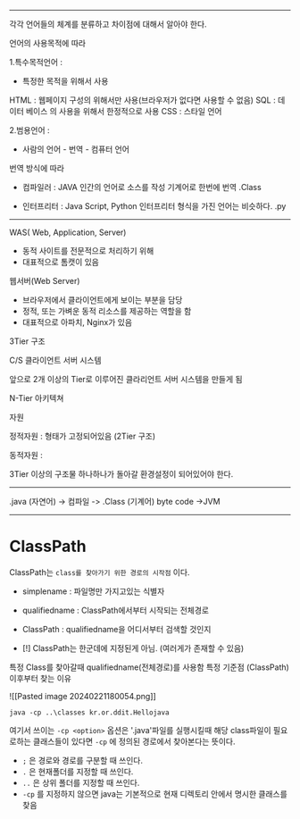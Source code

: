 <hr>

각각 언어들의 체계를 분류하고 차이점에 대해서 알아야 한다.

언어의 사용목적에 따라

1.특수목적언어 : 
- 특정한 목적을 위해서 사용

 HTML : 웹페이지 구성의 위해서만 사용(브라우저가 없다면 사용할 수 없음)
SQL : 데이터 베이스 의 사용을 위해서 한정적으로 사용
CSS : 스타일 언어 


2.범용언어 : 
- 사람의 언어 - 번역 - 컴퓨터 언어

번역 방식에 따라 
- 컴파일러 : JAVA
	인간의 언어로 소스를 작성
	기계어로 한번에 번역 .Class

- 인터프리터 :  Java Script, Python
	인터프리터 형식을 가진 언어는 비슷하다.
	.py



<hr>


WAS( Web, Application, Server)
- 동적 사이트를 전문적으로 처리하기 위해
- 대표적으로 톰캣이 있음

웹서버(Web Server)
- 브라우저에서 클라이언트에게 보이는 부분을 담당
- 정적, 또는 가벼운 동적 리소스를 제공하는 역할을 함
- 대표적으로 아파치, Nginx가 있음

3Tier 구조

C/S 클라이언트 서버 시스템

앞으로
2개 이상의 Tier로 이루어진 클라리언트 서버 시스템을 만들게 됨

N-Tier 아키텍쳐

자원 

정적자원 : 형태가 고정되어있음 (2Tier 구조)

동적자원 : 

3Tier 이상의 구조물 하나하나가 돌아갈 환경설정이 되어있어야 한다.

<hr>

.java (자연어) -> 컴파일 -> .Class (기계어) byte code ->JVM 

<hr>

# ClassPath

ClassPath는 `class를 찾아가기 위한 경로의 시작점` 이다.

- simplename : 파일명만 가지고있는 식별자
- qualifiedname : ClassPath에서부터 시작되는 전체경로
- ClassPath : qualifiedname을 어디서부터 검색할 것인지

- [!] ClassPath는 한군데에 지정된게 아님. (여러게가 존재할 수 있음)

특정 Class를 찾아갈때 qualifiedname(전체경로)를 사용함
특정 기준점 (ClassPath) 이후부터 찾는 이유



![[Pasted image 20240221180054.png]]

`java -cp ..\classes kr.or.ddit.Hellojava` 

여기서 쓰이는 `-cp <option>` 옵션은 
'.java'파일를 실행시킬때 해당 class파일이 필요로하는 클래스들이 있다면 `-cp` 에 정의된
경로에서 찾아본다는 뜻이다.

- `;` 은 경로와 경로를 구분할 때 쓰인다.
- `.` 은 현재폴더를 지정할 때 쓰인다.
- `..` 은 상위 폴더를 지정할 때 쓰인다.
- `-cp` 를 지정하지 않으면 java는 기본적으로 현재 디렉토리 안에서 명시한 클래스를 찾음














